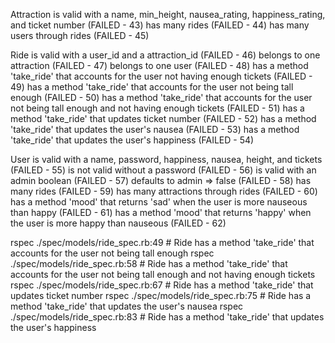 Attraction
  is valid with a name, min_height, nausea_rating, happiness_rating, and ticket number (FAILED - 43)
  has many rides (FAILED - 44)
  has many users through rides (FAILED - 45)

Ride
  is valid with a user_id and a attraction_id (FAILED - 46)
  belongs to one attraction (FAILED - 47)
  belongs to one user (FAILED - 48)
  has a method 'take_ride' that accounts for the user not having enough tickets (FAILED - 49)
  has a method 'take_ride' that accounts for the user not being tall enough (FAILED - 50)
  has a method 'take_ride' that accounts for the user not being tall enough and not having enough tickets (FAILED - 51)
  has a method 'take_ride' that updates ticket number (FAILED - 52)
  has a method 'take_ride' that updates the user's nausea (FAILED - 53)
  has a method 'take_ride' that updates the user's happiness (FAILED - 54)

User
  is valid with a name, password, happiness, nausea, height, and tickets (FAILED - 55)
  is not valid without a password (FAILED - 56)
  is valid with an admin boolean (FAILED - 57)
  defaults to admin => false (FAILED - 58)
  has many rides (FAILED - 59)
  has many attractions through rides (FAILED - 60)
  has a method 'mood' that returns 'sad' when the user is more nauseous than happy (FAILED - 61)
  has a method 'mood' that returns 'happy' when the user is more happy than nauseous (FAILED - 62)

  rspec ./spec/models/ride_spec.rb:49 # 
    Ride has a method 'take_ride' that accounts for the user not being tall enough
  rspec ./spec/models/ride_spec.rb:58 #
    Ride has a method 'take_ride' that accounts for the user not being tall enough and not having enough tickets
  rspec ./spec/models/ride_spec.rb:67 # Ride has a method 'take_ride' that updates ticket number
  rspec ./spec/models/ride_spec.rb:75 # Ride has a method 'take_ride' that updates the user's nausea
  rspec ./spec/models/ride_spec.rb:83 # Ride has a method 'take_ride' that updates the user's happiness
